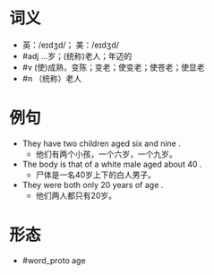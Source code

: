 # 词义
- 英：/eɪdʒd/； 美：/eɪdʒd/
- #adj …岁；(统称)老人；年迈的
- #v (使)成熟，变陈；变老；使变老；使苍老；使显老
- #n （统称）老人
# 例句
- They have two children aged six and nine .
	- 他们有两个小孩，一个六岁，一个九岁。
- The body is that of a white male aged about 40 .
	- 尸体是一名40岁上下的白人男子。
- They were both only 20 years of age .
	- 他们两人都只有20岁。
# 形态
- #word_proto age

